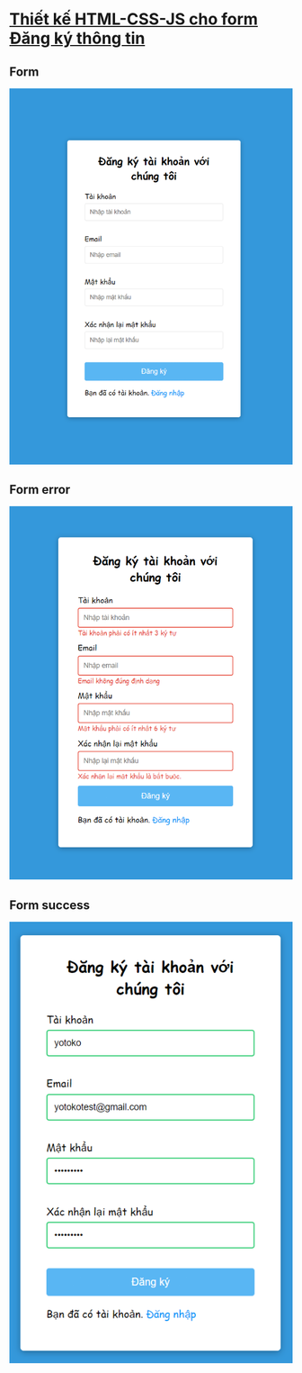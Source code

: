 # [Thiết kế HTML-CSS-JS cho form Đăng ký thông tin](https://vhgcuong.github.io/form-validator/)

## Form 
![Form validator](https://raw.githubusercontent.com/vhgcuong/form-validator/dev/form-validator.PNG)

## Form error 
![Form error](https://raw.githubusercontent.com/vhgcuong/form-validator/dev/form-errorr.PNG)

## Form success
![Form success](https://raw.githubusercontent.com/vhgcuong/form-validator/dev/form-success.PNG)
